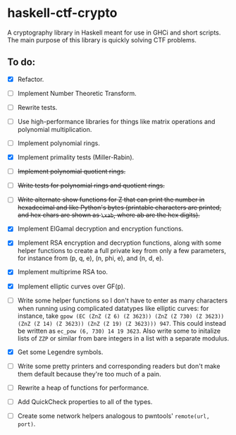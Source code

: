 # haskell-ctf-crypto
A cryptography library in Haskell meant for use in GHCi and short scripts.
The main purpose of this library is quickly solving CTF problems.

## To do:
- [x] Refactor.
- [ ] Implement Number Theoretic Transform.
- [ ] Rewrite tests.
- [ ] Use high-performance libraries for things like matrix operations and polynomial multiplication.
- [ ] Implement polynomial rings.
- [x] Implement primality tests (Miller-Rabin).
- [ ] ~~Implement polynomial quotient rings.~~
- [ ] ~~Write tests for polynomial rings and quotient rings.~~
- [ ] ~~Write alternate show functions for Z that can print the number in hexadecimal and like Python's bytes (printable characters are printed, and hex chars are shown as `\xab`, where ab are the hex digits).~~

- [x] Implement ElGamal decryption and encryption functions.
- [x] Implement RSA encryption and decryption functions, along with some helper functions to create a full private key from only a few parameters, for instance from (p, q, e), (n, phi, e), and (n, d, e).
- [x] Implement multiprime RSA too.
- [x] Implement elliptic curves over GF(p).
- [ ] Write some helper functions so I don't have to enter as many characters when running using complicated datatypes like elliptic curves: for instance, take `gpow (EC (ZnZ (Z 6) (Z 3623)) (ZnZ (Z 730) (Z 3623)) (ZnZ (Z 14) (Z 3623)) (ZnZ (Z 19) (Z 3623))) 947`. This could instead be written as `ec_pow (6, 730) 14 19 3623`. Also write some to initalize lists of `ZZP` or similar from bare integers in a list with a separate modulus.
- [x] Get some Legendre symbols.
- [ ] Write some pretty printers and corresponding readers but don't make them default because they're too much of a pain.
- [ ] Rewrite a heap of functions for performance.
- [ ] Add QuickCheck properties to all of the types.
- [ ] Create some network helpers analogous to pwntools' `remote(url, port)`.
